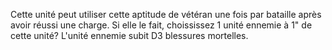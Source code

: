 Cette unité peut utiliser cette aptitude de vétéran une fois par bataille après avoir réussi une charge. Si elle le fait, choississez 1 unité ennemie à 1" de cette unité? L'unité ennemie subit D3 blessures mortelles.